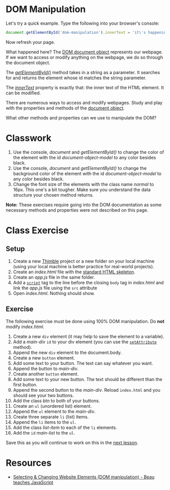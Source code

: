 # DOM Manipulation
Let's try a quick example.  Type the following into your browser's console:
```javascript
document.getElementById('dom-manipulation').innerText = 'it\'s happening!';
```
Now refresh your page.

What happened here?  The [DOM document object](https://www.w3schools.com/js/js_htmldom_document.asp) represents our webpage.
If we want to access or modify anything on the webpage, we do so through the document object.

The [*getElementById()*](https://developer.mozilla.org/en-US/docs/Web/API/Document/getElementById) method takes in a string as a parameter.  It searches for and returns the element whose id matches the string parameter.

The [*innerText*](https://developer.mozilla.org/en-US/docs/Web/API/Node/innerText) property is exactly that: the inner text of the HTML element.  It can be modified.

There are numerous ways to access and modify webpages.
Study and play with the properties and methods of the [document object](https://www.w3schools.com/js/js_htmldom_document.asp).

What other methods and properties can we use to manipulate the DOM?

# Classwork
1. Use the console, *document* and *getElementById()* to change the color of the element with the id *document-object-model* to any color besides black.
2. Use the console, *document* and *getElementById()* to change the background color of the element with the id *document-object-model* to any color besides black.
3. Change the font size of the elements with the class name *normal* to 16px.  This one's a bit tougher.  Make sure you understand the data structure your chosen method returns.

**Note:** These exercises require going into the DOM documentation as some necessary methods and properties were not described on this page.

# Class Exercise
## Setup

1. Create a new [Thimble](https://thimble.mozilla.org/en-US/) project or a new folder on your local machine (using your local machine is better practice for real-world projects).
2. Create an *index.html* file with the [standard HTML skeleton](http://webdev-gitbook-aryanj-nyc.c9users.io:8080/html/basics.html#standard-html-skeleton).
3. Create an *app.js* file in the same folder.
4. Add a [`script`](https://www.w3schools.com/tags/tag_script.asp) tag to the line before the closing `body` tag in *index.html* and link the *app.js* file using the `src` attribute
5. Open *index.html*.  Nothing should show.


## Exercise
The following exercise must be done using 100% DOM manipulation. Do **not** modify *index.html*.
1. Create a new `div` element (it may help to save the element to a variable).
2. Add a *main-div* `id` to your div element (you can use the [`setAttribute`](http://www.w3schools.com/jsref/met_element_setattribute.asp) method).
3. Append the new `div` element to the document.body.
4. Create a new `button` element.
5. Add some text to your button. The text can say whatever you want.
6. Append the button to *main-div*.
7. Create another `button` element.
8. Add some text to your new button. The text should be different than the first button.
9. Append the second button to the *main-div*. Reload `index.html` and you should see your two buttons.
10. Add the class *btn* to both of your buttons.
11. Create an `ul` (unordered list) element.
12. Append the `ul` element to the *main-div*.
13. Create three separate `li` (list) items.
14. Append the `li` items to the `ul`.
15. Add the class *list-item* to each of the `li` elements.
16. Add the `id` *main-list* to the `ul`.

Save this as you will continue to work on this in the [next lesson](./event-listeners.html).

# Resources
* [Selecting & Changing Website Elements (DOM manipulation) - Beau teaches JavaScript](https://www.youtube.com/watch?v=eaLKqoB9Fu0&list=PLWKjhJtqVAbllLK6r2dnGjUVWB_cFNcuO)
